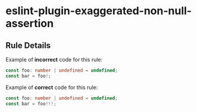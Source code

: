# eslint-plugin-exaggerated-non-null-assertion

## Rule Details

Example of **incorrect** code for this rule:

```ts
const foo: number | undefined = undefined;
const bar = foo!;
```

Example of **correct** code for this rule:

```ts
const foo: number | undefined = undefined;
const bar = foo!!!;
```
